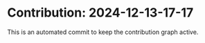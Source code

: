 # Contribution: 2024-12-13-17-17
This is an automated commit to keep the contribution graph active.
